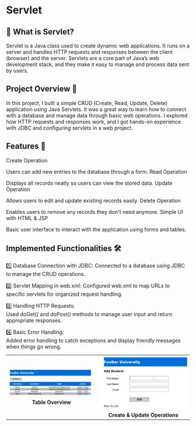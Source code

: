 # Servlet

## 📌 What is Servlet?
Servlet is a Java class used to create dynamic web applications. It runs on a server and handles HTTP requests and responses between the client (browser) and the server. Servlets are a core part of Java’s web development stack, and they make it easy to manage and process data sent by users.


## Project Overview 🎯
In this project, I built a simple CRUD (Create, Read, Update, Delete) application using Java Servlets. It was a great way to learn how to connect with a database and manage data through basic web operations. I explored how HTTP requests and responses work, and I got hands-on experience with JDBC and configuring servlets in a web project.

 ## Features 🚀
Create Operation

Users can add new entries to the database through a form.
Read Operation

Displays all records neatly so users can view the stored data.
Update Operation

Allows users to edit and update existing records easily.
Delete Operation

Enables users to remove any records they don't need anymore.
Simple UI with HTML & JSP

Basic user interface to interact with the application using forms and tables.


## Implemented Functionalities 🛠
1️⃣ Database Connection with JDBC: 
Connected to a database using JDBC to manage the CRUD operations.

2️⃣ Servlet Mapping in web.xml: 
Configured web.xml to map URLs to specific servlets for organized request handling.

3️⃣ Handling HTTP Requests:  
Used doGet() and doPost() methods to manage user input and return appropriate responses.

4️⃣ Basic Error Handling:      
Added error handling to catch exceptions and display friendly messages when things go wrong.

<table>
  <tr>
    <td align="center">
      <img src="assets/CRUD-Overview.png" alt="CRUD-Overview" width="500"/>
      <br/>
      <strong> Table Overview  </strong>
    </td>
    <td align="center">
      <img src="assets/Save&Update.png" alt="Save&Update" width="500"/>
      <br/>
      <strong>Create & Update Operations</strong>
    </td>
  </tr>
</table>


